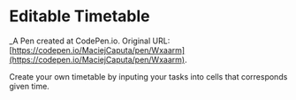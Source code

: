 # Editable Timetable
 _A Pen created at CodePen.io. Original URL: [https://codepen.io/MaciejCaputa/pen/Wxaarm](https://codepen.io/MaciejCaputa/pen/Wxaarm).

 Create your own timetable by inputing your tasks into cells that corresponds given time.